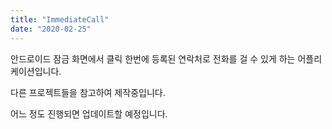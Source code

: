 ```yaml
---
title: "ImmediateCall"
date: "2020-02-25"
---
```


안드로이드 잠금 화면에서 클릭 한번에 등록된 연락처로 전화를 걸 수 있게 하는 어플리케이션입니다.

다른 프로젝트들을 참고하여 제작중입니다.

어느 정도 진행되면 업데이트할 예정입니다.